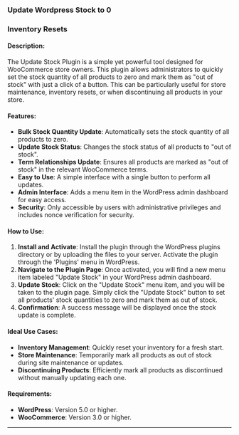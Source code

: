 ### Update Wordpress Stock to 0 
### Inventory Resets

#### Description:
The Update Stock Plugin is a simple yet powerful tool designed for WooCommerce store owners. 
This plugin allows administrators to quickly set the stock quantity of all products to zero and mark them as "out of stock" with just a click of a button. 
This can be particularly useful for store maintenance, inventory resets, or when discontinuing all products in your store.

#### Features:
- **Bulk Stock Quantity Update**: Automatically sets the stock quantity of all products to zero.
- **Update Stock Status**: Changes the stock status of all products to "out of stock".
- **Term Relationships Update**: Ensures all products are marked as "out of stock" in the relevant WooCommerce terms.
- **Easy to Use**: A simple interface with a single button to perform all updates.
- **Admin Interface**: Adds a menu item in the WordPress admin dashboard for easy access.
- **Security**: Only accessible by users with administrative privileges and includes nonce verification for security.

#### How to Use:
1. **Install and Activate**: Install the plugin through the WordPress plugins directory or by uploading the files to your server. Activate the plugin through the 'Plugins' menu in WordPress.
2. **Navigate to the Plugin Page**: Once activated, you will find a new menu item labeled "Update Stock" in your WordPress admin dashboard.
3. **Update Stock**: Click on the "Update Stock" menu item, and you will be taken to the plugin page. Simply click the "Update Stock" button to set all products' stock quantities to zero and mark them as out of stock.
4. **Confirmation**: A success message will be displayed once the stock update is complete.

#### Ideal Use Cases:
- **Inventory Management**: Quickly reset your inventory for a fresh start.
- **Store Maintenance**: Temporarily mark all products as out of stock during site maintenance or updates.
- **Discontinuing Products**: Efficiently mark all products as discontinued without manually updating each one.

#### Requirements:
- **WordPress**: Version 5.0 or higher.
- **WooCommerce**: Version 3.0 or higher.

---
